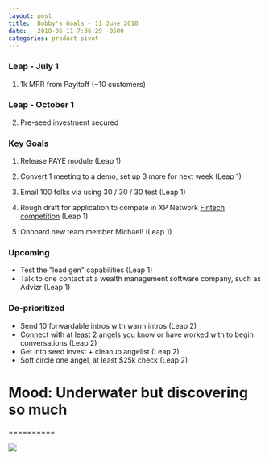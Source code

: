 ```yaml
---
layout: post
title:  Bobby's Goals - 11 June 2018
date:   2018-06-11 7:36:29 -0500
categories: product pivot
---
```


### Leap - July 1

1. 1k MRR from Payitoff (~10 customers)

### Leap - October 1

2. Pre-seed investment secured

### Key Goals

1. Release PAYE module (Leap 1)

1. Convert 1 meeting to a demo, set up 3 more for next week (Leap 1)

1. Email 100 folks via using 30 / 30 / 30 test (Leap 1)

1. Rough draft for application to compete in XP Network [Fintech competition](https://xyplanningnetwork.wufoo.com/forms/z1mzjixo0o41nw9/?__hstc=77180682.63146827910733f9280424e610510b1c.1524862035207.1524862035207.1524868003003.2&__hssc=77180682.1.1524924645125&__hsfp=860362448&hsCtaTracking=fee83abc-1fd7-460d-85c8-0806bc2bedac%7Cc344de01-8dbf-4677-af7c-8b1257e182a0) (Leap 1)

1. Onboard new team member Michael! (Leap 1)

### Upcoming
- Test the "lead gen" capabilities (Leap 1)
- Talk to one contact at a wealth management software company, such as Advizr (Leap 1)

### De-prioritized
- Send 10 forwardable intros with warm intros (Leap 2)
- Connect with at least 2 angels you know or have worked with to begin conversations (Leap 2)
- Get into seed invest + cleanup angelist (Leap 2)
- Soft circle one angel, at least $25k check (Leap 2)

# Mood: Underwater but discovering so much
==========

![](https://media0.giphy.com/media/PjJk90ksD5FPW/giphy.gif)
